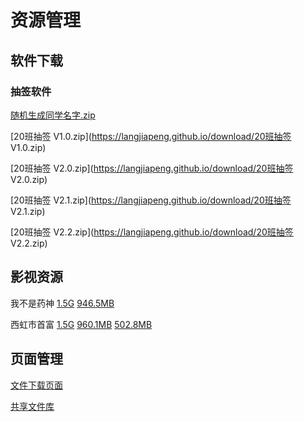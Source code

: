# 资源管理
## 软件下载
### 抽签软件
[随机生成同学名字.zip](https://langjiapeng.github.io/download/随机生成同学名字.zip)

[20班抽签 V1.0.zip](https://langjiapeng.github.io/download/20班抽签 V1.0.zip)

[20班抽签 V2.0.zip](https://langjiapeng.github.io/download/20班抽签 V2.0.zip)

[20班抽签 V2.1.zip](https://langjiapeng.github.io/download/20班抽签 V2.1.zip)

[20班抽签 V2.2.zip](https://langjiapeng.github.io/download/20班抽签 V2.2.zip)

## 影视资源
我不是药神  [1.5G](http://dl318.80s.im:920/1811/我不是药神/我不是药神.mp4)  [946.5MB](http://dl318.80s.im:920/1811/我不是药神/我不是药神_bd.mp4)

西虹市首富  [1.5G](http://dl518.80s.im:920/1811/西虹市首富/西虹市首富.mp4)  [960.1MB](http://dl518.80s.im:920/1811/西虹市首富/西虹市首富_bd.mp4)  [502.8MB](http://dl198.80s.im:920/1809/西虹市首富/西虹市首富_hd.mp4)
## 页面管理
[文件下载页面](https://langjiapeng.github.io/download/download.html)

[共享文件库](https://www.fczbl.vip/drive/)
